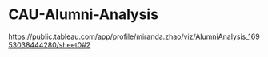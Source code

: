 # CAU-Alumni-Analysis

https://public.tableau.com/app/profile/miranda.zhao/viz/AlumniAnalysis_16953038444280/sheet0#2

